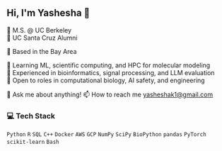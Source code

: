 ## Hi, I'm Yashesha 👋

🐻 M.S. @ UC Berkeley     
🐌 UC Santa Cruz Alumni  

🌉 Based in the Bay Area

🌱 Learning ML, scientific computing, and HPC for molecular modeling  
🧪 Experienced in bioinformatics, signal processing, and LLM evaluation  
💼 Open to roles in computational biology, AI safety, and engineering

💬 Ask me about anything!
📫 How to reach me yasheshak1@gmail.com

### 💻 Tech Stack  
`Python` `R` `SQL` `C++` `Docker` `AWS` `GCP` `NumPy` `SciPy` `BioPython`   `pandas` `PyTorch` `scikit-learn` `Bash`

